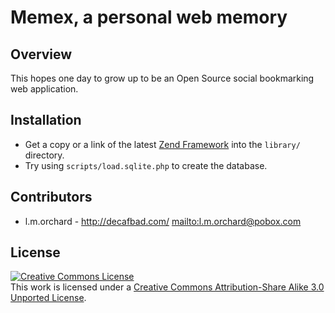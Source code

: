 # Memex, a personal web memory

## Overview

This hopes one day to grow up to be an Open Source social bookmarking web application.

## Installation

* Get a copy or a link of the latest [Zend Framework][zf] into the `library/` directory.
* Try using `scripts/load.sqlite.php` to create the database.

[zf]: http://framework.zend.com/download/latest

## Contributors

* l.m.orchard - <http://decafbad.com/> <mailto:l.m.orchard@pobox.com>

## License

<a rel="license" href="http://creativecommons.org/licenses/by-sa/3.0/"><img alt="Creative Commons License" style="border-width:0" src="http://i.creativecommons.org/l/by-sa/3.0/88x31.png" /></a><br />This work is licensed under a <a rel="license" href="http://creativecommons.org/licenses/by-sa/3.0/">Creative Commons Attribution-Share Alike 3.0 Unported License</a>.
